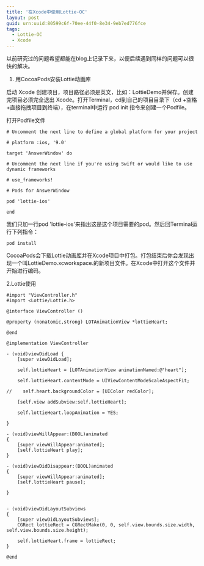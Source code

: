 ```yaml
---
title: '在Xcode中使用Lottie-OC'
layout: post
guid: urn:uuid:80599c6f-70ee-44f0-8e34-9eb7ed776fce
tags:
  - Lottie-OC
  - Xcode
---
```


以前研究过的问题希望都能在blog上记录下来，以便后续遇到同样的问题可以很快的解决。

1. 用CocoaPods安装Lottie动画库

启动 Xcode 创建项目，项目路径必须是英文，比如：LottieDemo并保存。创建完项目必须完全退出 Xcode。打开Terminal，cd到自己的项目目录下（cd +空格+直接拖拽项目到终端），在terminal中运行 pod init 指令来创建一个Podfile。

打开Podfile文件

```
# Uncomment the next line to define a global platform for your project

# platform :ios, '9.0'

target 'AnswerWindow' do

# Uncomment the next line if you're using Swift or would like to use dynamic frameworks

# use_frameworks!

# Pods for AnswerWindow

pod 'lottie-ios'

end
```

我们只加一行pod 'lottie-ios'来指出这是这个项目需要的pod。然后回Terminal运行下列指令：

```
pod install
```


CocoaPods会下载Lottie动画库并在Xcode项目中打包。打包结束后你会发现出现一个叫LottieDemo.xcworkspace.的新项目文件。在Xcode中打开这个文件并开始进行编码。

2.Lottie使用


```
#import "ViewController.h"
#import <Lottie/Lottie.h>

@interface ViewController ()

@property (nonatomic,strong) LOTAnimationView *lottieHeart;

@end

@implementation ViewController

- (void)viewDidLoad {
    [super viewDidLoad];

    self.lottieHeart = [LOTAnimationView animationNamed:@"heart"];

    self.lottieHeart.contentMode = UIViewContentModeScaleAspectFit;

//    self.heart.backgroundColor = [UIColor redColor];

    [self.view addSubview:self.lottieHeart];

    self.lottieHeart.loopAnimation = YES;

}

- (void)viewWillAppear:(BOOL)animated
{
    [super viewWillAppear:animated];
    [self.lottieHeart play];
}

- (void)viewDidDisappear:(BOOL)animated
{
    [super viewWillAppear:animated];
    [self.lottieHeart pause];

}


- (void)viewDidLayoutSubviews
{
    [super viewDidLayoutSubviews];
    CGRect lottieRect = CGRectMake(0, 0, self.view.bounds.size.width, self.view.bounds.size.height);

    self.lottieHeart.frame = lottieRect;
}

@end

```
